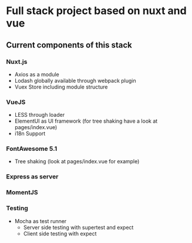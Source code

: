 # Full stack project based on nuxt and vue

## Current components of this stack

### Nuxt.js

* Axios as a module
* Lodash globally available through webpack plugin
* Vuex Store including module structure

### VueJS

* LESS through loader
* ElementUI as UI framework (for tree shaking have a look at pages/index.vue)
* i18n Support

### FontAwesome 5.1

* Tree shaking (look at pages/index.vue for example)

### Express as server

### MomentJS

### Testing
* Mocha as test runner
    * Server side testing with supertest and expect
    * Client side testing with expect

